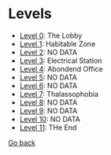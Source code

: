 # Levels

* <a href="./Level_0.md">Level 0</a>: The Lobby
* <a href="./Level_1.md">Level 1</a>: Habitable Zone
* <a href="./Level_2.md">Level 2</a>: NO DATA
* <a href="./Level_3.md">Level 3</a>: Electrical Station
* <a href="./Level_4.md">Level 4</a>: Abondend Office
* <a href="./Level_5.md">Level 5</a>: NO DATA
* <a href="./Level_6.md">Level 6</a>: NO DATA
* <a href="./Level_7.md">Level 7</a>: Thalassophobia
* <a href="./Level_8.md">Level 8</a>: NO DATA
* <a href="./Level_9.md">Level 9</a>: NO DATA
* <a href="./Level_10.md">Level 10</a>: NO DATA
* <a href="./Level_11.md">Level 11</a>: THe End


<a href="../Wiki.md">Go back</a>